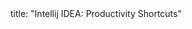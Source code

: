 <frontmatter>
title: "Intellij IDEA: Productivity Shortcuts"
</frontmatter>

<include src="index-body.md" boilerplate />
